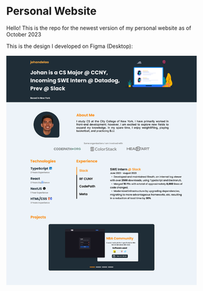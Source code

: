 # Personal Website

Hello! This is the repo for the newest version of my personal website as of October 2023

This is the design I developed on Figma (Desktop):
<br></br>
<img src='https://github.com/JohanDelao/personal-web/blob/main/public/Final%20Desktop.png' title='Desktop Figma' width='' alt='Desktop Figma' />
